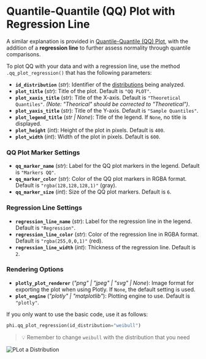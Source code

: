 # Quantile-Quantile (QQ) Plot with Regression Line

A similar explanation is provided in [Quantile-Quantile (QQ) Plot](/documentation/fit/plots/plot_qq.md), with the addition of a **regression line** to further assess normality through quantile comparisons.

To plot QQ with your data and with a regression line, use the method `.qq_plot_regression()` that has the following parameters:

- **`id_distribution`** (_str_): Identifier of the [distributions](/documentation/distributions/distributions.md) being analyzed.
- **`plot_title`** (_str_): Title of the plot. Default is `"QQ PLOT"`.
- **`plot_xaxis_title`** (_str_): Title of the X-axis. Default is `"Theoretical Quantiles"`. _(Note: "Theorical" should be corrected to "Theoretical")_.
- **`plot_yaxis_title`** (_str_): Title of the Y-axis. Default is `"Sample Quantiles"`.
- **`plot_legend_title`** (_str | None_): Title of the legend. If `None`, no title is displayed.
- **`plot_height`** (_int_): Height of the plot in pixels. Default is `400`.
- **`plot_width`** (_int_): Width of the plot in pixels. Default is `600`.

### **QQ Plot Marker Settings**

- **`qq_marker_name`** (_str_): Label for the QQ plot markers in the legend. Default is `"Markers QQ"`.
- **`qq_marker_color`** (_str_): Color of the QQ plot markers in RGBA format. Default is `"rgba(128,128,128,1)"` (gray).
- **`qq_marker_size`** (_int_): Size of the QQ plot markers. Default is `6`.

### **Regression Line Settings**

- **`regression_line_name`** (_str_): Label for the regression line in the legend. Default is `"Regression"`.
- **`regression_line_color`** (_str_): Color of the regression line in RGBA format. Default is `"rgba(255,0,0,1)"` (red).
- **`regression_line_width`** (_int_): Thickness of the regression line. Default is `2`.

### **Rendering Options**

- **`plotly_plot_renderer`** (_"png" | "jpeg" | "svg" | None_): Image format for exporting the plot when using Plotly. If `None`, the default setting is used.
- **`plot_engine`** (_"plotly" | "matplotlib"_): Plotting engine to use. Default is `"plotly"`.

If you only want to use the basic code, use it as follows:

```python
phi.qq_plot_regression(id_distribution="weibull")
```

> 💡 Remember to change `weibull` with the distribution that you need

![PLot a Distribution](/fit/plot_qq_regression.png)
